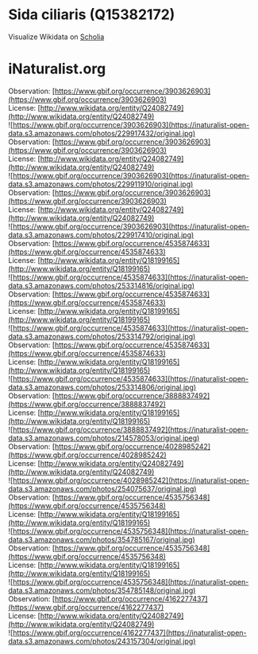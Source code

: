 
Sida ciliaris (Q15382172)
=========================
  
Visualize Wikidata on [Scholia](https://scholia.toolforge.org/taxon/Q15382172)
# iNaturalist.org
  
Observation: [https://www.gbif.org/occurrence/3903626903](https://www.gbif.org/occurrence/3903626903)  
License: [http://www.wikidata.org/entity/Q24082749](http://www.wikidata.org/entity/Q24082749)  
![https://www.gbif.org/occurrence/3903626903](https://inaturalist-open-data.s3.amazonaws.com/photos/229917432/original.jpg)  
Observation: [https://www.gbif.org/occurrence/3903626903](https://www.gbif.org/occurrence/3903626903)  
License: [http://www.wikidata.org/entity/Q24082749](http://www.wikidata.org/entity/Q24082749)  
![https://www.gbif.org/occurrence/3903626903](https://inaturalist-open-data.s3.amazonaws.com/photos/229911910/original.jpg)  
Observation: [https://www.gbif.org/occurrence/3903626903](https://www.gbif.org/occurrence/3903626903)  
License: [http://www.wikidata.org/entity/Q24082749](http://www.wikidata.org/entity/Q24082749)  
![https://www.gbif.org/occurrence/3903626903](https://inaturalist-open-data.s3.amazonaws.com/photos/229917410/original.jpg)  
Observation: [https://www.gbif.org/occurrence/4535874633](https://www.gbif.org/occurrence/4535874633)  
License: [http://www.wikidata.org/entity/Q18199165](http://www.wikidata.org/entity/Q18199165)  
![https://www.gbif.org/occurrence/4535874633](https://inaturalist-open-data.s3.amazonaws.com/photos/253314816/original.jpg)  
Observation: [https://www.gbif.org/occurrence/4535874633](https://www.gbif.org/occurrence/4535874633)  
License: [http://www.wikidata.org/entity/Q18199165](http://www.wikidata.org/entity/Q18199165)  
![https://www.gbif.org/occurrence/4535874633](https://inaturalist-open-data.s3.amazonaws.com/photos/253314792/original.jpg)  
Observation: [https://www.gbif.org/occurrence/4535874633](https://www.gbif.org/occurrence/4535874633)  
License: [http://www.wikidata.org/entity/Q18199165](http://www.wikidata.org/entity/Q18199165)  
![https://www.gbif.org/occurrence/4535874633](https://inaturalist-open-data.s3.amazonaws.com/photos/253314806/original.jpg)  
Observation: [https://www.gbif.org/occurrence/3888837492](https://www.gbif.org/occurrence/3888837492)  
License: [http://www.wikidata.org/entity/Q18199165](http://www.wikidata.org/entity/Q18199165)  
![https://www.gbif.org/occurrence/3888837492](https://inaturalist-open-data.s3.amazonaws.com/photos/214578053/original.jpeg)  
Observation: [https://www.gbif.org/occurrence/4028985242](https://www.gbif.org/occurrence/4028985242)  
License: [http://www.wikidata.org/entity/Q24082749](http://www.wikidata.org/entity/Q24082749)  
![https://www.gbif.org/occurrence/4028985242](https://inaturalist-open-data.s3.amazonaws.com/photos/254075637/original.jpg)  
Observation: [https://www.gbif.org/occurrence/4535756348](https://www.gbif.org/occurrence/4535756348)  
License: [http://www.wikidata.org/entity/Q18199165](http://www.wikidata.org/entity/Q18199165)  
![https://www.gbif.org/occurrence/4535756348](https://inaturalist-open-data.s3.amazonaws.com/photos/354785167/original.jpg)  
Observation: [https://www.gbif.org/occurrence/4535756348](https://www.gbif.org/occurrence/4535756348)  
License: [http://www.wikidata.org/entity/Q18199165](http://www.wikidata.org/entity/Q18199165)  
![https://www.gbif.org/occurrence/4535756348](https://inaturalist-open-data.s3.amazonaws.com/photos/354785148/original.jpg)  
Observation: [https://www.gbif.org/occurrence/4162277437](https://www.gbif.org/occurrence/4162277437)  
License: [http://www.wikidata.org/entity/Q24082749](http://www.wikidata.org/entity/Q24082749)  
![https://www.gbif.org/occurrence/4162277437](https://inaturalist-open-data.s3.amazonaws.com/photos/243157304/original.jpg)
